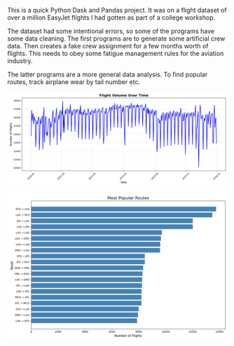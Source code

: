 This is a quick Python Dask and Pandas project. It was on a flight dataset of over a million EasyJet flights I had gotten as part of a college workshop.

The dataset had some intentional errors, so some of the programs have some data cleaning. The first programs are to generate some artificial crew data. Then creates a fake crew assignment for a few months worth of flights. This needs to obey some fatigue management rules for the aviation industry.

The latter programs are a more general data analysis. To find popular routes, track airplane wear by tail number etc.

![Flight Volume Over Time](Flights%20Vs%20time.png)

![Most Popular Routes](Routes.png)
